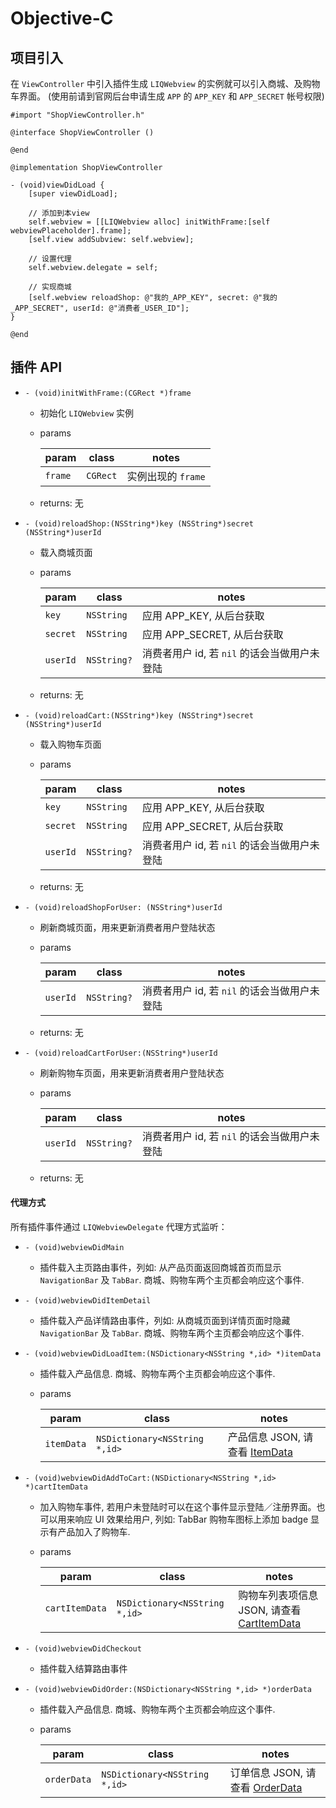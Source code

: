 # Objective-C

## 项目引入

在 `ViewController` 中引入插件生成 `LIQWebview` 的实例就可以引入商城、及购物车界面。
(使用前请到官网后台申请生成 `APP` 的 `APP_KEY` 和 `APP_SECRET` 帐号权限)

````
#import "ShopViewController.h"

@interface ShopViewController ()

@end

@implementation ShopViewController

- (void)viewDidLoad {
    [super viewDidLoad];

    // 添加到本view
    self.webview = [[LIQWebview alloc] initWithFrame:[self webviewPlaceholder].frame];
    [self.view addSubview: self.webview];

    // 设置代理
    self.webview.delegate = self;

    // 实现商城
    [self.webview reloadShop: @"我的_APP_KEY", secret: @"我的_APP_SECRET", userId: @"消费者_USER_ID"];
}

@end
````

## 插件 API

- `- (void)initWithFrame:(CGRect *)frame`
    + 初始化 `LIQWebview` 实例
    + params

        param | class | notes
        ------|-------|---------
        `frame` | `CGRect` | 实例出现的 `frame`

    + returns: 无

- `- (void)reloadShop:(NSString*)key (NSString*)secret (NSString*)userId`
    + 载入商城页面
    + params
        
        param | class | notes
        ------|-------|--------
        `key` | `NSString` | 应用 APP_KEY, 从后台获取
        `secret` | `NSString` | 应用 APP_SECRET, 从后台获取
        `userId` | `NSString?` | 消费者用户 id, 若 `nil` 的话会当做用户未登陆

    + returns: 无


- `- (void)reloadCart:(NSString*)key (NSString*)secret (NSString*)userId`
    + 载入购物车页面
    + params
        
        param | class | notes
        ------|-------|--------
        `key` | `NSString` | 应用 APP_KEY, 从后台获取
        `secret` | `NSString` | 应用 APP_SECRET, 从后台获取
        `userId` | `NSString?` | 消费者用户 id, 若 `nil` 的话会当做用户未登陆
        
    + returns: 无

- `- (void)reloadShopForUser: (NSString*)userId`
    + 刷新商城页面，用来更新消费者用户登陆状态
    + params
        
        param | class | notes
        ------|-------|-------
        `userId` | `NSString?` | 消费者用户 id, 若 `nil` 的话会当做用户未登陆
        
    + returns: 无
    
- `- (void)reloadCartForUser:(NSString*)userId`
    + 刷新购物车页面，用来更新消费者用户登陆状态
    + params
        
        param | class | notes
        ------|--------|--------
        `userId` | `NSString?` | 消费者用户 id, 若 `nil` 的话会当做用户未登陆
        
    + returns: 无

#### 代理方式

所有插件事件通过 `LIQWebviewDelegate` 代理方式监听：

- `- (void)webviewDidMain`
    + 插件载入主页路由事件，列如: 从产品页面返回商城首页而显示 `NavigationBar` 及 `TabBar`. 商城、购物车两个主页都会响应这个事件.

- `- (void)webviewDidItemDetail`
    + 插件载入产品详情路由事件，列如: 从商城页面到详情页面时隐藏 `NavigationBar` 及 `TabBar`.  商城、购物车两个主页都会响应这个事件.

- `- (void)webviewDidLoadItem:(NSDictionary<NSString *,id> *)itemData`
    + 插件载入产品信息.  商城、购物车两个主页都会响应这个事件.
    + params
        
        param | class | notes
        ------|-------|---------
        `itemData` | `NSDictionary<NSString *,id>` | 产品信息 JSON, 请查看 [ItemData](json_objects.md)

- `- (void)webviewDidAddToCart:(NSDictionary<NSString *,id> *)cartItemData`
    + 加入购物车事件, 若用户未登陆时可以在这个事件显示登陆／注册界面。也可以用来响应 UI 效果给用户, 列如: TabBar 购物车图标上添加 badge 显示有产品加入了购物车. 
    + params
        
        param | class | notes
        ------|-------|---------
        `cartItemData` | `NSDictionary<NSString *,id>` | 购物车列表项信息 JSON, 请查看 [CartItemData](json_objects.md)

- `- (void)webviewDidCheckout`
    + 插件载入结算路由事件

- `- (void)webviewDidOrder:(NSDictionary<NSString *,id> *)orderData`
    + 插件载入产品信息.  商城、购物车两个主页都会响应这个事件.
    + params
        
        param | class | notes
        ------|-------|---------
        `orderData` | `NSDictionary<NSString *,id>` | 订单信息 JSON, 请查看 [OrderData](json_objects.md)


